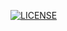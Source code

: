 [![LICENSE](https://img.shields.io/github/license/<souravverma3738>/sem.svg?style=flat-square)](https://github.com/<souravverma3738>/sem/blob/develop/LICENSE)
